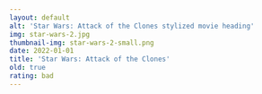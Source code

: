 ```yaml
---
layout: default
alt: 'Star Wars: Attack of the Clones stylized movie heading'
img: star-wars-2.jpg
thumbnail-img: star-wars-2-small.png
date: 2022-01-01
title: 'Star Wars: Attack of the Clones'
old: true
rating: bad
---
```

